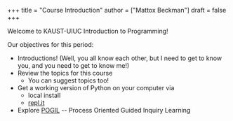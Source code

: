 +++
title = "Course Introduction"
author = ["Mattox Beckman"]
draft = false
+++

Welcome to KAUST-UIUC Introduction to Programming!

Our objectives for this period:

-   Introductions!  (Well, you all know each other, but I need to get to know you, and you need to get to know me!)
-   Review the topics for this course
    -   You can suggest topics too!
-   Get a working version of Python on your computer via
    -   local install
    -   [repl.it](https://replit.com)
-   Explore [POGIL](https://pogil.org) -- Process Oriented Guided Inquiry Learning
